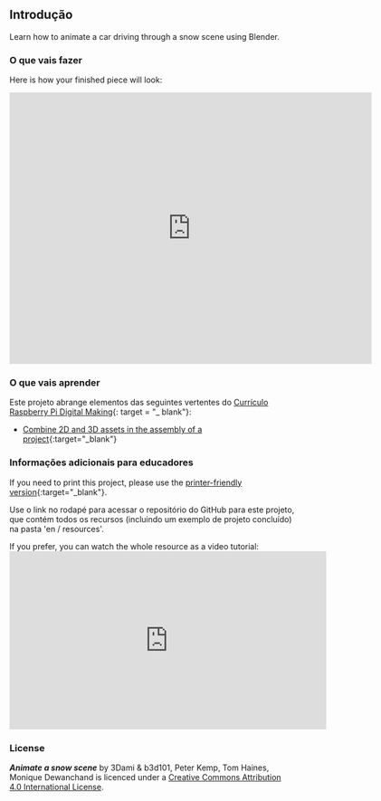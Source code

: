 ## Introdução

Learn how to animate a car driving through a snow scene using Blender.

### O que vais fazer

Here is how your finished piece will look:

<div class="sketchfab-embed-wrapper"><iframe width="640" height="480" src="https://sketchfab.com/models/f74b099ea5a64f6192d2068900f9c9c0/embed" frameborder="0" allowvr allowfullscreen mozallowfullscreen="true" webkitallowfullscreen="true" onmousewheel=""></iframe>
</div>

### O que vais aprender

Este projeto abrange elementos das seguintes vertentes do [Currículo Raspberry Pi Digital Making](http://rpf.io/curriculum){: target = "_ blank"}:

+ [Combine 2D and 3D assets in the assembly of a project](https://curriculum.raspberrypi.org/design/builder/){:target="_blank"}

### Informações adicionais para educadores

If you need to print this project, please use the [printer-friendly version](https://projects.raspberrypi.org/en/projects/blender-animate-snow-scene/print){:target="_blank"}.

Use o link no rodapé para acessar o repositório do GitHub para este projeto, que contém todos os recursos (incluindo um exemplo de projeto concluído) na pasta 'en / resources'.

If you prefer, you can watch the whole resource as a video tutorial: <iframe width="560" height="315" src="https://www.youtube.com/embed/U2lXAQQBok8?rel=0" frameborder="0" allowfullscreen mark="crwd-mark"></iframe> 

### License

***Animate a snow scene*** by 3Dami & b3d101, Peter Kemp, Tom Haines, Monique Dewanchand is licenced under a [Creative Commons Attribution 4.0 International License](http://creativecommons.org/licenses/by-sa/4.0/).